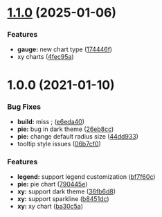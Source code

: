 # [1.1.0](https://github.com/bndynet/icharts/compare/v1.0.0...v1.1.0) (2025-01-06)


### Features

* **gauge:** new chart type ([174446f](https://github.com/bndynet/icharts/commit/174446fa2ec925db5677e95c95fcb8a1672cd10c))
* xy charts ([4fec95a](https://github.com/bndynet/icharts/commit/4fec95af1c5a7b08a17e5c55c9144f1f53d67e81))

# 1.0.0 (2021-01-10)


### Bug Fixes

* **build:** miss ; ([e6eda40](https://github.com/bndynet/icharts/commit/e6eda40d075661a55ef5fef41c365b8494be3a2e))
* **pie:** bug in dark theme ([26eb8cc](https://github.com/bndynet/icharts/commit/26eb8cce332fd2ab240198ed04adec6e66fd15a6))
* **pie:** change default radius size ([44dd933](https://github.com/bndynet/icharts/commit/44dd9339a4ad7802e6d01141311ecd32a7f33680))
* tooltip style issues ([06b7cf0](https://github.com/bndynet/icharts/commit/06b7cf0e86eee7555eb679c9e3a142cf44a4441a))


### Features

* **legend:** support legend customization ([bf7f60c](https://github.com/bndynet/icharts/commit/bf7f60cb07bd4d4349a3491c03b357ef629f9885))
* **pie:** pie chart ([790445e](https://github.com/bndynet/icharts/commit/790445e687a584839774efbc986005baf9178888))
* **xy:** support dark theme ([36fb6d8](https://github.com/bndynet/icharts/commit/36fb6d8a0e80a6440077bec37c6ddd010226bb8d))
* **xy:** support sparkline ([b8451dc](https://github.com/bndynet/icharts/commit/b8451dc0d7c263755022e9c137e71b395d5ecde7))
* **xy:** xy chart ([ba30c5a](https://github.com/bndynet/icharts/commit/ba30c5aa24d1089e2011b813b071a21b04ef9fab))
